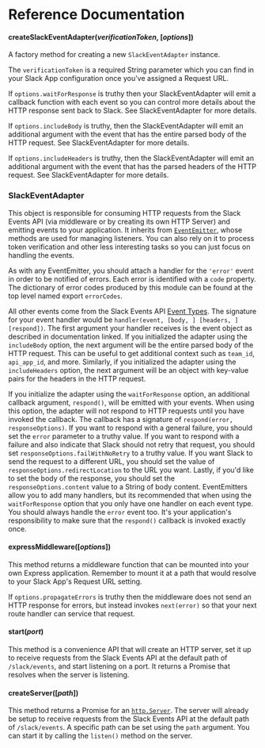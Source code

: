 # Reference Documentation

#### createSlackEventAdapter(_verificationToken_, [_options_])

A factory method for creating a new `SlackEventAdapter` instance.

The `verificationToken` is a required String parameter which you can find in your Slack App
configuration once you've assigned a Request URL.

If `options.waitForResponse` is truthy then your SlackEventAdapter will emit a callback function
with each event so you can control more details about the HTTP response sent back to Slack. See
SlackEventAdapter for more details.

If `options.includeBody` is truthy, then the SlackEventAdapter will emit an additional argument
with the event that has the entire parsed body of the HTTP request. See SlackEventAdapter for
more details.

If `options.includeHeaders` is truthy, then the SlackEventAdapter will emit an additional argument
with the event that has the parsed headers of the HTTP request. See SlackEventAdapter for more
details.

### SlackEventAdapter

This object is responsible for consuming HTTP requests from the Slack Events API (via middleware or
by creating its own HTTP Server) and emitting events to your application. It inherits from
[`EventEmitter`](https://nodejs.org/dist/latest-v4.x/docs/api/events.html#events_class_eventemitter),
whose methods are used for managing listeners. You can also rely on it to process token verification
and other less interesting tasks so you can just focus on handling the events.

As with any EventEmitter, you should attach a handler for the `'error'` event in order to be
notified of errors. Each error is identified with a `code` property. The dictionary of error codes
produced by this module can be found at the top level named export `errorCodes`.

All other events come from the Slack Events API [Event Types](https://api.slack.com/events/api).
The signature for your event handler would be `handler(event, [body, ] [headers, ] [respond])`.
The first argument your handler receives is the event object as described in documentation linked.
If you initialized the adapter using the `includeBody` option, the next argument will be the entire
parsed body of the HTTP request. This can be useful to get additional context such as `team_id`,
`api_app_id`, and more. Similarly, if you initialized the adapter using the `includeHeaders` option,
the next argument will be an object with key-value pairs for the headers in the HTTP request.

If you initialize the adapter using the `waitForResponse` option, an additional callback argument,
`respond()`, will be emitted with your events. When using this option, the adapter will not respond
to HTTP requests until you have invoked the callback. The callback has a signature of
`respond(error, responseOptions)`. If you want to respond with a general failure, you should set the
`error` parameter to a truthy value. If you want to respond with a failure and also indicate
that Slack should not retry that request, you should set `responseOptions.failWithNoRetry` to a
truthy value. If you want Slack to send the request to a different URL, you should set the
value of `responseOptions.redirectLocation` to the URL you want. Lastly, if you'd like to
set the body of the response, you should set the `responseOptions.content` value to a String of
body content. EventEmitters allow you to add many handlers, but its recommended that when using the
`waitForResponse` option that you only have one handler on each event type. You should always handle
the `error` event too. It's your application's responsibility to make sure that the `respond()`
callback is invoked exactly once.

#### expressMiddleware([_options_])

This method returns a middleware function that can be mounted into your own Express application.
Remember to mount it at a path that would resolve to your Slack App's Request URL setting.

If `options.propagateErrors` is truthy then the middleware does not send an HTTP response for
errors, but instead invokes `next(error)` so that your next route handler can service that request.

#### start(_port_)

This method is a convenience API that will create an HTTP server, set it up to receive requests
from the Slack Events API at the default path of `/slack/events`, and start listening on a port. It
returns a Promise that resolves when the server is listening.

#### createServer([_path_])

This method returns a Promise for an
[`http.Server`](https://nodejs.org/dist/latest-v4.x/docs/api/http.html#http_class_http_server). The
server will already be setup to receive requests from the Slack Events API at the default path of
`/slack/events`. A specific path can be set using the `path` argument. You can start it by calling
the `listen()` method on the server.
